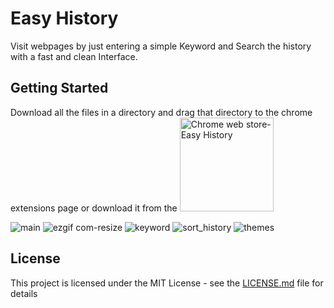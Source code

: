 # Easy History

Visit webpages by just entering a simple Keyword and Search the history with a fast and clean Interface.

## Getting Started
Download all the files in a directory and drag that directory to the chrome extensions page or download it from the
<a href="https://chrome.google.com/webstore/detail/easy-history/fccjpeeaeologjdkkjlijkhmcapibekn?hl=en"><img alt="Chrome web store- Easy History" src="https://cloud.githubusercontent.com/assets/14905919/25443106/79fd43c2-2ac4-11e7-999e-670ccd15a057.png" width="150px"></a>

![main](https://cloud.githubusercontent.com/assets/14905919/26320217/9ca34d56-3f3f-11e7-988a-18d584dc4609.png)
![ezgif com-resize](https://cloud.githubusercontent.com/assets/14905919/25761128/625ac93a-31f7-11e7-91f9-6172f0abcb64.gif)
![keyword](https://cloud.githubusercontent.com/assets/14905919/26320218/9ca79028-3f3f-11e7-9443-2e3a32576fae.png)
![sort_history](https://cloud.githubusercontent.com/assets/14905919/25434462/0788e608-2aaa-11e7-8f81-abf2c5c3198b.png)
![themes](https://cloud.githubusercontent.com/assets/14905919/26320219/9ca9160a-3f3f-11e7-8b30-6ed79db6f457.png)

## License
This project is licensed under the MIT License - see the [LICENSE.md](LICENSE.md) file for details

